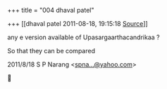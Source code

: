 +++
title = "004 dhaval patel"

+++
[[dhaval patel	2011-08-18, 19:15:18 [Source](https://groups.google.com/g/bvparishat/c/PECfIGTFA8I)]]



any e version available of Upasargaarthacandrikaa ?

So that they can be compared  
  

2011/8/18 S P Narang \<[spna...@yahoo.com]()\>



